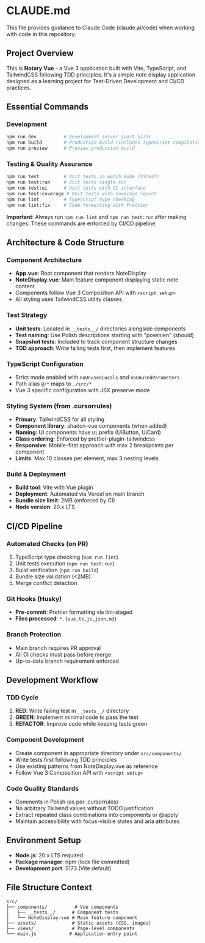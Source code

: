 # CLAUDE.md

This file provides guidance to Claude Code (claude.ai/code) when working with code in this repository.

## Project Overview

This is **Notary Vue** - a Vue 3 application built with Vite, TypeScript, and TailwindCSS following TDD principles. It's a simple note display application designed as a learning project for Test-Driven Development and CI/CD practices.

## Essential Commands

### Development

```bash
npm run dev          # Development server (port 5173)
npm run build        # Production build (includes TypeScript compilation)
npm run preview      # Preview production build
```

### Testing & Quality Assurance

```bash
npm run test         # Unit tests in watch mode (Vitest)
npm run test:run     # Unit tests single run
npm run test:ui      # Unit tests with UI interface
npm run test:coverage # Unit tests with coverage report
npm run lint         # TypeScript type checking
npm run lint:fix     # Code formatting with Prettier
```

**Important**: Always run `npm run lint` and `npm run test:run` after making changes. These commands are enforced by CI/CD pipeline.

## Architecture & Code Structure

### Component Architecture

- **App.vue**: Root component that renders NoteDisplay
- **NoteDisplay.vue**: Main feature component displaying static note content
- Components follow Vue 3 Composition API with `<script setup>`
- All styling uses TailwindCSS utility classes

### Test Strategy

- **Unit tests**: Located in `__tests__/` directories alongside components
- **Test naming**: Use Polish descriptions starting with "powinien" (should)
- **Snapshot tests**: Included to track component structure changes
- **TDD approach**: Write failing tests first, then implement features

### TypeScript Configuration

- Strict mode enabled with `noUnusedLocals` and `noUnusedParameters`
- Path alias `@/*` maps to `./src/*`
- Vue 3 specific configuration with JSX preserve mode

### Styling System (from .cursorrules)

- **Primary**: TailwindCSS for all styling
- **Component library**: shadcn-vue components (when added)
- **Naming**: UI components have `Ui` prefix (UiButton, UiCard)
- **Class ordering**: Enforced by prettier-plugin-tailwindcss
- **Responsive**: Mobile-first approach with max 2 breakpoints per component
- **Limits**: Max 10 classes per element, max 3 nesting levels

### Build & Deployment

- **Build tool**: Vite with Vue plugin
- **Deployment**: Automated via Vercel on main branch
- **Bundle size limit**: 2MB (enforced by CI)
- **Node version**: 20.x LTS

## CI/CD Pipeline

### Automated Checks (on PR)

1. TypeScript type checking (`npm run lint`)
2. Unit tests execution (`npm run test:run`)
3. Build verification (`npm run build`)
4. Bundle size validation (<2MB)
5. Merge conflict detection

### Git Hooks (Husky)

- **Pre-commit**: Prettier formatting via lint-staged
- **Files processed**: `*.{vue,ts,js,json,md}`

### Branch Protection

- Main branch requires PR approval
- All CI checks must pass before merge
- Up-to-date branch requirement enforced

## Development Workflow

### TDD Cycle

1. **RED**: Write failing test in `__tests__/` directory
2. **GREEN**: Implement minimal code to pass the test
3. **REFACTOR**: Improve code while keeping tests green

### Component Development

- Create component in appropriate directory under `src/components/`
- Write tests first following TDD principles
- Use existing patterns from NoteDisplay.vue as reference
- Follow Vue 3 Composition API with `<script setup>`

### Code Quality Standards

- Comments in Polish (as per .cursorrules)
- No arbitrary Tailwind values without TODO justification
- Extract repeated class combinations into components or @apply
- Maintain accessibility with focus-visible states and aria attributes

## Environment Setup

- **Node.js**: 20.x LTS required
- **Package manager**: npm (lock file committed)
- **Development port**: 5173 (Vite default)

## File Structure Context

```
src/
├── components/          # Vue components
│   ├── __tests__/      # Component tests
│   └── NoteDisplay.vue # Main feature component
├── assets/             # Static assets (CSS, images)
├── views/              # Page-level components
└── main.js            # Application entry point
```

